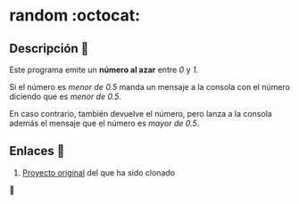 # random :octocat:

## Descripción :newspaper:

Este programa emite un **número al azar** entre *0* y *1*.

Si el número es *menor de 0.5* manda un mensaje a la consola con el número diciendo que es *menor de 0.5*.

En caso contrario, también devuelve el número, pero lanza a la consola además el mensaje que el número es *mayor de 0.5*.

## Enlaces :paperclip:

1. [Proyecto original](https://github.com/jquemada/random) del que ha sido clonado

:musical_score:
